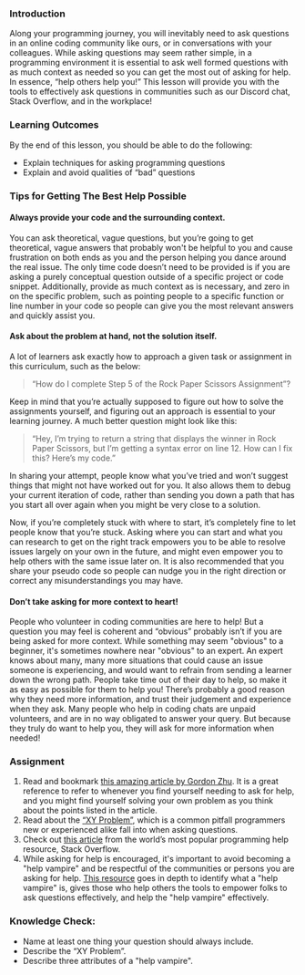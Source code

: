 ### Introduction 

Along your programming journey, you will inevitably need to ask questions in an online coding community like ours, or in conversations with your colleagues. While asking questions may seem rather simple, in a programming environment it is essential to ask well formed questions with as much context as needed so you can get the most out of asking for help. In essence, “help others help you!” This lesson will provide you with the tools to effectively ask questions in communities such as our Discord chat, Stack Overflow, and in the workplace!

### Learning Outcomes
By the end of this lesson, you should be able to do the following:
* Explain techniques for asking programming questions
* Explain and avoid qualities of “bad” questions

### Tips for Getting The Best Help Possible

#### Always provide your code and the surrounding context. 

You can ask theoretical, vague questions, but you’re going to get theoretical, vague answers that probably won't be helpful to you and cause frustration on both ends as you and the person helping you dance around the real issue. The only time code doesn’t need to be provided is if you are asking a purely conceptual question outside of a specific project or code snippet. Additionally, provide as much context as is necessary, and zero in on the specific problem, such as pointing people to a specific function or line number in your code so people can give you the most relevant answers and quickly assist you.

#### Ask about the problem at hand, not the solution itself. 

A lot of learners ask exactly how to approach a given task or assignment in this curriculum, such as the below: 
 
>“How do I complete Step 5 of the Rock Paper Scissors Assignment”?

Keep in mind that you’re actually supposed to figure out how to solve the assignments yourself, and figuring out an approach is essential to your learning journey. A much better question might look like this: 
 
>“Hey, I’m trying to return a string that displays the winner in Rock Paper Scissors, but I’m getting a syntax error on line 12. How can I fix this? Here’s my code.” 

In sharing your attempt, people know what you’ve tried and won’t suggest things that might not have worked out for you. It also allows them to debug your current iteration of code, rather than sending you down a path that has you start all over again when you might be very close to a solution.

Now, if you’re completely stuck with where to start, it’s completely fine to let people know that you’re stuck. Asking where you can start and what you can research to get on the right track empowers you to be able to resolve issues largely on your own in the future, and might even empower you to help others with the same issue later on. It is also recommended that you share your pseudo code so people can nudge you in the right direction or correct any misunderstandings you may have.

#### Don’t take asking for more context to heart! 
People who volunteer in coding communities are here to help! But a question you may feel is coherent and “obvious” probably isn’t if you are being asked for more context. While something may seem "obvious" to a beginner, it's sometimes nowhere near "obvious" to an expert. An expert knows about many, many more situations that could cause an issue someone is experiencing, and would want to refrain from sending a learner down the wrong path. People take time out of their day to help, so make it as easy as possible for them to help you! There’s probably a good reason why they need more information, and trust their judgement and experience when they ask. Many people who help in coding chats are unpaid volunteers, and are in no way obligated to answer your query. But because they truly do want to help you, they will ask for more information when needed!

### Assignment
1. Read and bookmark [this amazing article by Gordon Zhu](https://medium.com/@gordon_zhu/how-to-be-great-at-asking-questions-e37be04d0603). It is a great reference to refer to whenever you find yourself needing to ask for help, and you might find yourself solving your own problem as you think about the points listed in the article. 
2. Read about the [“XY Problem”](https://xyproblem.info/), which is a common pitfall programmers new or experienced alike fall into when asking questions. 
3. Check out [this article](https://stackoverflow.com/help/how-to-ask) from the world’s most popular programming help resource, Stack Overflow.
4. While asking for help is encouraged, it's important to avoid becoming a "help vampire" and be respectful of the communities or persons you are asking for help. [This resource](https://slash7.com/2006/12/22/vampires/) goes in depth to identify what a "help vampire" is, gives those who help others the tools to empower folks to ask questions effectively, and help the "help vampire" effectively. 


### Knowledge Check:
* Name at least one thing your question should always include.
* Describe the “XY Problem”.
* Describe three attributes of a "help vampire".


